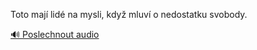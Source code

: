 
Toto mají lidé na mysli, když mluví o nedostatku svobody.

[🔊 Poslechnout audio](/data/7-paragraphs/audio/chapter_58/para_005-Toto-maj-lid-na-mysli-kdy-mluv-o-nedostatku-s.mp3)
